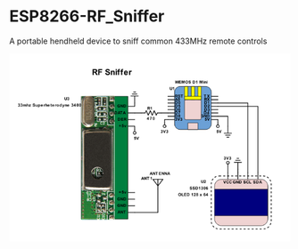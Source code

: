 # ESP8266-RF_Sniffer
A portable hendheld device to sniff common 433MHz remote controls

<img src="/resources/RF-Sniffer.png" >




